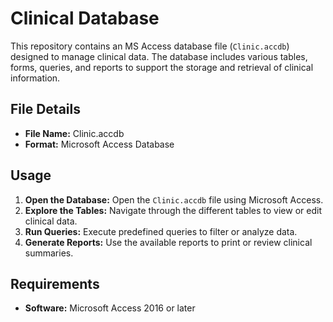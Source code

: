 
# Clinical Database

This repository contains an MS Access database file (`Clinic.accdb`) designed to manage clinical data. The database includes various tables, forms, queries, and reports to support the storage and retrieval of clinical information.

## File Details

- **File Name:** Clinic.accdb
- **Format:** Microsoft Access Database

## Usage

1. **Open the Database:** Open the `Clinic.accdb` file using Microsoft Access.
2. **Explore the Tables:** Navigate through the different tables to view or edit clinical data.
3. **Run Queries:** Execute predefined queries to filter or analyze data.
4. **Generate Reports:** Use the available reports to print or review clinical summaries.

## Requirements

- **Software:** Microsoft Access 2016 or later

